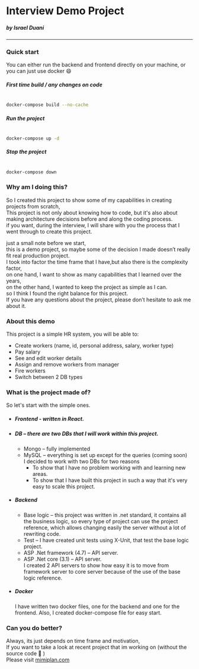 # Interview Demo Project
##### by Israel Duani
----
### Quick start
You can either run the backend and frontend directly on your machine, or you can just use docker :smile:

##### First time build / any changes on code
#
```sh
docker-compose build --no-cache
```

##### Run the project
#
```sh
docker-compose up -d
```

##### Stop the project
#
```sh
docker-compose down
```

### Why am I doing this?
So I created this project to show some of my capabilities in creating projects from scratch,<br />
This project is not only about knowing how to code, but it's also about making architecture decisions before and along the coding process.<br />
if you want, during the interview, I will share with you the process that I went through to create this project.<br />

just a small note before we start,<br />
this is a demo project, so maybe some of the decision I made doesn’t really fit real production project.<br />
I took into factor the time frame that I have,but also there is the complexity factor,<br />
on one hand, I want to show as many capabilities that I learned over the years,<br />
on the other hand, I wanted to keep the project as simple as I can.<br />
so I think I found the right balance for this project.<br />
If you have any questions about the project, please don’t hesitate to ask me about it.

### About this demo
This project is a simple HR system, you will be able to:
-	Create workers (name, id, personal address, salary, worker type)
-	Pay salary
-	See and edit worker details
-	Assign and remove workers from manager
-	Fire workers
-	Switch between 2 DB types

### What is the project made of?
So let's start with the simple ones.
+ ##### Frontend  - written in React.

+ ##### DB – there are two DBs that I will work within this project.
    + Mongo – fully implemented
    + MySQL – everything is set up except for the queries (coming soon)<br />
    I decided to work with two DBs for two reasons
        + To show that I have no problem working with and learning new areas.
        + To show that I have built this project in such a way that it's very easy to scale this project.

+ ##### Backend
    +	Base logic – this project was written in .net standard, it contains all the business logic, so every type of project can use the project reference, which allows changing easily the server without a lot of rewriting code.
    +	Test – I have created unit tests using X-Unit, that test the base logic project.
    +	ASP .Net framework (4.7) – API server.
    +	ASP .Net core (3.1) – API server.<br />
I created 2 API servers to show how easy it is to move from framework server to core server because of the use of the base logic reference.

+ ##### Docker
    I have written two docker files, one for the backend and one for the frontend.
    Also, I created docker-compose  file for easy start.

### Can you do better?
Always, its just depends on time frame and motivation,<br />
If you want to take a look at recent project that im working on (without the source code :see_no_evil: )<br />
Please visit [mimiplan.com](mimiplan.com "mimiplan.com")



